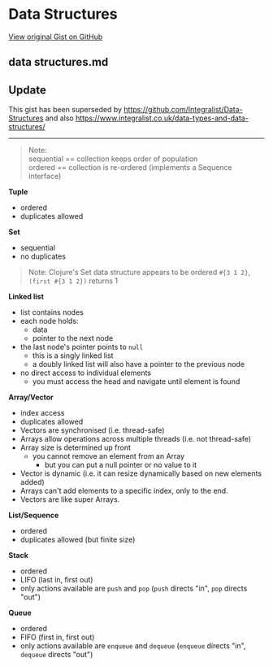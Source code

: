 # Data Structures

[View original Gist on GitHub](https://gist.github.com/Integralist/3b6b69e1bafb30b81890)

## data structures.md

## Update

This gist has been superseded by https://github.com/Integralist/Data-Structures and also https://www.integralist.co.uk/data-types-and-data-structures/

---

> Note:  
> sequential == collection keeps order of population  
> ordered == collection is re-ordered (implements a Sequence interface)

**Tuple**

- ordered
- duplicates allowed

**Set**

- sequential
- no duplicates

> Note: Clojure's Set data structure appears to be ordered `#{3 1 2}`, `(first #{3 1 2})` returns 1

**Linked list**

- list contains nodes
- each node holds: 
  - data
  - pointer to the next node
- the last node's pointer points to `null` 
  - this is a singly linked list
  - a doubly linked list will also have a pointer to the previous node
- no direct access to individual elements
  - you must access the head and navigate until element is found

**Array/Vector**

- index access
- duplicates allowed
- Vectors are synchronised (i.e. thread-safe)
- Arrays allow operations across multiple threads (i.e. not thread-safe)
- Array size is determined up front
  - you cannot remove an element from an Array
    - but you can put a null pointer or no value to it
- Vector is dynamic (i.e. it can resize dynamically based on new elements added)
- Arrays can't add elements to a specific index, only to the end. 
- Vectors are like super Arrays.

**List/Sequence**

- ordered
- duplicates allowed (but finite size)

**Stack**

- ordered
- LIFO (last in, first out)
- only actions available are `push` and `pop` (`push` directs "in", `pop` directs "out")

**Queue**

- ordered
- FIFO (first in, first out)
- only actions available are `enqueue` and `dequeue` (`enqueue` directs "in", `dequeue` directs "out")

